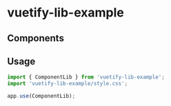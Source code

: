 # vuetify-lib-example



## Components


## Usage

```ts
import { ComponentLib } from 'vuetify-lib-example';
import 'vuetify-lib-example/style.css';

app.use(ComponentLib);
```
